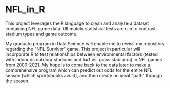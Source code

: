 # NFL_in_R
This project leverages the R language to clean and analyze a dataset containing NFL game data. Ultimately statistical tests are run to contrast stadium types and game outcome.

My graduate program in Data Science will enable me to revisit my repository regarding the "NFL Survivor" game. This project in particular will incorporate R to test relationships between environmental factors (tested with indoor vs outdoor stadiums and turf vs. grass stadiums) in NFL games from 2000-2021. My hope is to come back to the data later to make a comprehensive program which can predict out odds for the entire NFL season (which sportsbooks avoid), and then create an ideal "path" through the season.
